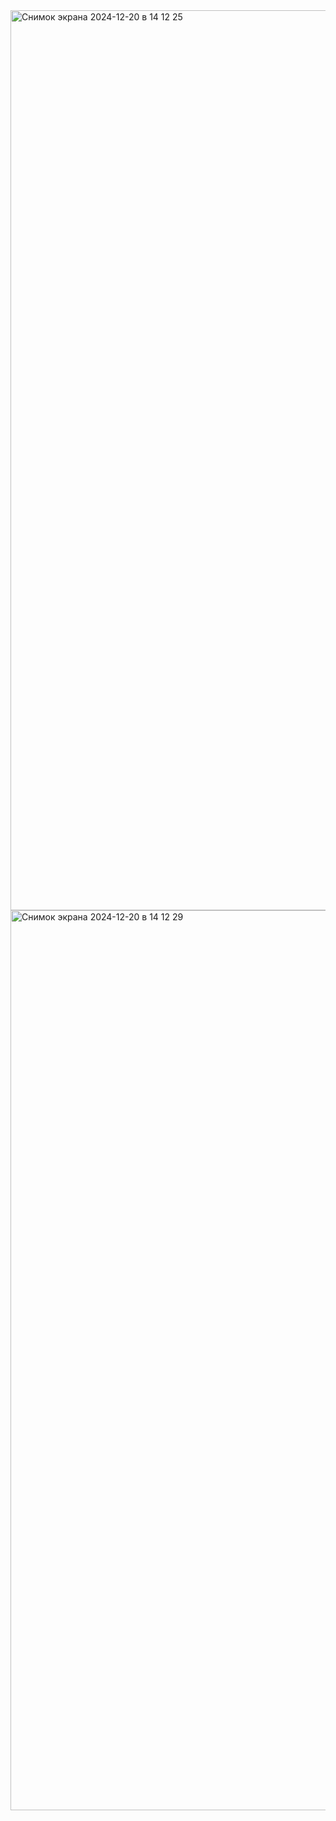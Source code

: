 <img width="1440" alt="Снимок экрана 2024-12-20 в 14 12 25" src="https://github.com/user-attachments/assets/62082f5a-4030-4ab9-adb7-872e7ee79e4a" />
<img width="1440" alt="Снимок экрана 2024-12-20 в 14 12 29" src="https://github.com/user-attachments/assets/cec42bb6-83d7-44c6-93bf-e68420f04a8e" />
